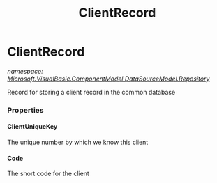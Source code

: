 ﻿---
title: ClientRecord
---

# ClientRecord
_namespace: [Microsoft.VisualBasic.ComponentModel.DataSourceModel.Repository](N-Microsoft.VisualBasic.ComponentModel.DataSourceModel.Repository.html)_

Record for storing a client record in the common database



### Properties

#### ClientUniqueKey
The unique number by which we know this client
#### Code
The short code for the client

